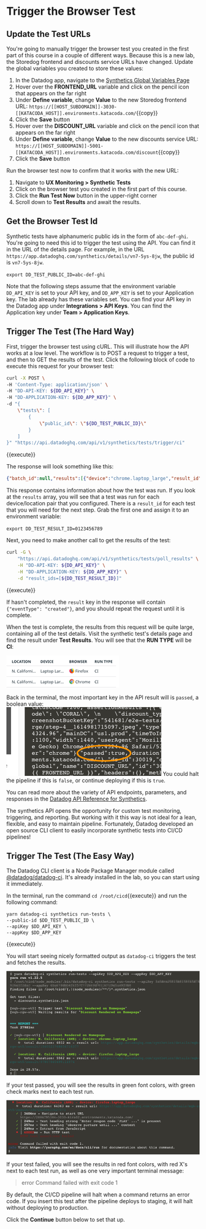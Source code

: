 # Trigger the Browser Test
## Update the Test URLs
You're going to manually trigger the browser test you created in the first part of this course in a couple of different ways. Because this is a new lab, the Storedog frontend and discounts service URLs have changed. Update the global variables you created to store these values:
1. In the Datadog app, navigate to the [Synthetics Global Variables Page](https://app.datadoghq.com/synthetics/settings/variables)
1. Hover over the **FRONTEND_URL** variable and click on the pencil icon that appears on the far right
1. Under **Define variable**, change **Value** to the new Storedog frontend URL: `https://[[HOST_SUBDOMAIN]]-3030-[[KATACODA_HOST]].environments.katacoda.com/`{{copy}}
1. Click the **Save** button
1. Hover over the **DISCOUNT_URL** variable and click on the pencil icon that appears on the far right
1. Under **Define variable**, change **Value** to the new discounts service URL: `https://[[HOST_SUBDOMAIN]]-5001-[[KATACODA_HOST]].environments.katacoda.com/discount`{{copy}}
1. Click the **Save** button

Run the browser test now to confirm that it works with the new URL:
1. Navigate to **UX Monitoring > Synthetic Tests**
1. Click on the browser test you created in the first part of this course.
1. Click the **Run Test Now** button in the upper-right corner
1. Scroll down to **Test Results** and await the results.

## Get the Browser Test Id
Synthetic tests have alphanumeric public ids in the form of `abc-def-ghi`. You're going to need this id to trigger the test using the API. You can find it in the URL of the details page. For example, in the URL `https://app.datadoghq.com/synthetics/details/vn7-5ys-8jw`, the public id is `vn7-5ys-8jw`. 

`export DD_TEST_PUBLIC_ID=abc-def-ghi`

Note that the following steps assume that the environment variable `DD_API_KEY` is set to your API key, and `DD_APP_KEY` is set to your Application key. The lab already has these variables set. You can find your API key in the Datadog app under **Integrations > API Keys**. You can find the Application key under **Team > Application Keys**.

## Trigger The Test (The Hard Way)
First, trigger the browser test using cURL. This will illustrate how the API works at a low level. The workflow is to POST a request to trigger a test, and then to GET the results of the test. Click the following block of code to execute this request for your browser test:

```bash
curl -X POST \
-H 'Content-Type: application/json' \
-H "DD-API-KEY: ${DD_API_KEY}" \
-H "DD-APPLICATION-KEY: ${DD_APP_KEY}" \
-d "{
    \"tests\": [
        {
            \"public_id\": \"${DD_TEST_PUBLIC_ID}\"
        }
    ]
}" "https://api.datadoghq.com/api/v1/synthetics/tests/trigger/ci"
```
{{execute}}

The response will look something like this:

```json
{"batch_id":null,"results":[{"device":"chrome.laptop_large","result_id":"7425966295343615430","public_id":"vn7-5ys-8jw","location":30019},{"device":"firefox.laptop_large","result_id":"5281194447760414433","public_id":"vn7-5ys-8jw","location":30019}],"triggered_check_ids":["vn7-5ys-8jw"],"locations":[{"display_name":"N. California (AWS)","name":"aws:us-west-1","region":"Americas","is_active":true,"is_public":true,"id":30019}]}
```

This response contains information about how the test was run. If you look at the `results` array, you will see that a test was run for each device/location pair that you configured. There is a `result_id` for each test that you will need for the next step. Grab the first one and assign it to an environment variable:

`export DD_TEST_RESULT_ID=0123456789`

Next, you need to make another call to get the results of the test:

```bash
curl -G \
    "https://api.datadoghq.com/api/v1/synthetics/tests/poll_results" \
    -H "DD-API-KEY: ${DD_API_KEY}" \
    -H "DD-APPLICATION-KEY: ${DD_APP_KEY}" \
    -d "result_ids=[${DD_TEST_RESULT_ID}]"
```
{{execute}}

If hasn't completed, the `result` key in the response will contain `{"eventType": "created"}`, and you should repeat the request until it is complete.

When the test is complete, the results from this request will be quite large, containing all of the test details. 
Visit the synthetic test's details page and find the result under **Test Results**. You will see that the **RUN TYPE** will be **CI**:

![CI Run Type for API triggered test](./assets/test_results_ci_run_type.png)

Back in the terminal, the most important key in the API result will is `passed`, a boolean value:
![Passed key in API results](./assets/terminal_passed_true.png)
You could halt the pipeline if this is `false`, or continue deploying if this is `true`.

You can read more about the variety of API endpoints, parameters, and responses in the [Datadog API Reference for Synthetics](https://docs.datadoghq.com/api/latest/synthetics/).

The synthetics API opens the opportunity for custom test monitoring, triggering, and reporting. But working with it this way is not ideal for a lean, flexible, and easy to maintain pipeline. Fortunately, Datadog developed an open source CLI client to easily incorporate synthetic tests into CI/CD pipelines!

## Trigger The Test (The Easy Way)
The Datadog CLI client is a Node Package Manager module called [@datadog/datadog-ci](https://www.npmjs.com/package/@datadog/datadog-ci). It's already installed in the lab, so you can start using it immediately. 

In the terminal, run the command `cd /root/cicd`{{execute}} and run the following command:
```shell
yarn datadog-ci synthetics run-tests \
--public-id $DD_TEST_PUBLIC_ID \
--apiKey $DD_API_KEY \
--appKey $DD_APP_KEY
```
{{execute}}

You will start seeing nicely formatted output as `datadog-ci` triggers the test and fetches the results. 

![datadog-ci running a passing browser test](./assets/datadog_ci_test_complete_pass.png)

If your test passed, you will see the results in green font colors, with green check marks next to each test run.

![datadog-ci running a failing browser test](./assets/datadog_ci_test_complete_fail.png)

If your test failed, you will see the results in red font colors, with red X's next to each test run, as well as one very important terminal message:

> error Command failed with exit code 1

By default, the CI/CD pipeline will halt when a command returns an error code. If you insert this test after the pipeline deploys to staging, it will halt without deploying to production.

Click the **Continue** button below to set that up.

